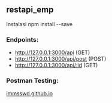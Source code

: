 ## restapi_emp
Instalasi
 npm install --save

### Endpoints:

- http://127.0.0.1:3000/api         (GET)
- http://127.0.0.1:3000/api/post    (POST)
- http://127.0.0.1:3000/api/:id     (GET)

### Postman Testing:






[immsswd.github.io](https://immsswd.github.io)
